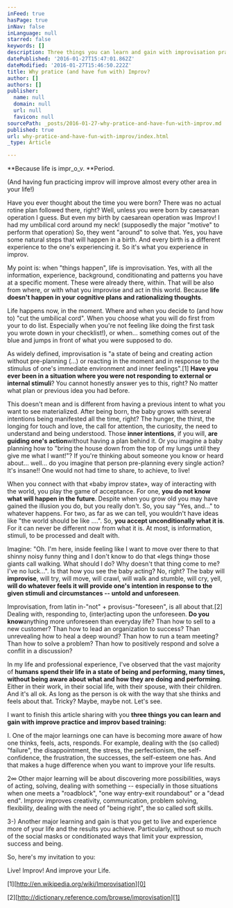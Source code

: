 ```yaml
---
inFeed: true
hasPage: true
inNav: false
inLanguage: null
starred: false
keywords: []
description: Three things you can learn and gain with improvisation practice and Improv Based Training.
datePublished: '2016-01-27T15:47:01.862Z'
dateModified: '2016-01-27T15:46:50.222Z'
title: Why pratice (and have fun with) Improv?
author: []
authors: []
publisher:
  name: null
  domain: null
  url: null
  favicon: null
sourcePath: _posts/2016-01-27-why-pratice-and-have-fun-with-improv.md
published: true
url: why-pratice-and-have-fun-with-improv/index.html
_type: Article

---
```

**Because life is impr_o_v. **Period.

(And having fun practicing improv will improve almost every other area in your life!)

Have you ever thought about the time you were born? There was no actual rotine plan followed there, right? Well, unless you were born by caesarean operation I guess. But even my birth by caesarean operation was Improv! I had my umbilical cord around my neck! (supposedly the major "motive" to perform that operation) So, they went "around" to solve that. Yes, you have some natural steps that will happen in a birth. And every birth is a different experience to the one's experiencing it. So it's what you experience in improv.

My point is: when "things happen", life is improvisation. Yes, with all the information, experience, background, conditionating and patterns you have at a specific moment. These were already there, within. That will be also from where, or with what you improvise and act in this world. Because **life doesn't happen in your cognitive plans and rationalizing thoughts**.

Life happens now, in the moment. Where and when you decide to (and how to) "cut the umbilical cord". When you choose what you will do first from your to do list. Especially when you're not feeling like doing the first task you wrote down in your checklist!), or when... something comes out of the blue and jumps in front of what you were supposed to do.

As widely defined, improvisation is "a state of being and creating action without pre-planning (...) or reacting in the moment and in response to the stimulus of one's immediate environment and inner feelings".\[1\] **Have you ever been in a situation where you were not responding to external or internal stimuli**? You cannot honestly answer yes to this, right? No matter what plan or previous idea you had before.

This doesn't mean and is different from having a previous intent to what you want to see materialized. After being born, the baby grows with several intentions being manifested all the time, right? The hunger, the thirst, the longing for touch and love, the call for attention, the curiosity, the need to understand and being understood. Those **inner intentions**, if you will, **are guiding one's action**without having a plan behind it. Or you imagine a baby planning how to "bring the house down from the top of my lungs until they give me what I want!"? If you're thinking about someone you know or heard about... well... do you imagine that person pre-planning every single action? It's insane!! One would not had time to share, to achieve, to live!

When you connect with that «baby improv state», way of interacting with the world, you play the game of acceptance. For one, **you do not know what will happen in the future**. Despite when you grow old you may have gained the illusion you do, but you really don't. So, you say "Yes, and..." to whatever happens. For two, as far as we can tell, you wouldn't have ideas like "the world should be like ....". So, **you accept unconditionally what it is**. For it can never be different now from what it is. At most, is information, stimuli, to be processed and dealt with.

Imagine: "Oh. I'm here, inside feeling like I want to move over there to that shinny noisy funny thing and I don't know to do that «legs thing» those giants call walking. What should I do? Why doesn't that thing come to me? I've no luck...". Is that how you see the baby acting? No, right? The baby will **improvise**, will try, will move, will crawl, will walk and stumble, will cry, yell, **will do whatever feels it will provide one's intention in response to the given stimuli and circumstances -- untold and unforeseen**.

Improvisation, from latin in-"not" + provisus-"foreseen", is all about that.\[2\] Dealing with, responding to, (inter)acting upon the unforeseen. **Do you know**anything more unforeseen than everyday life? Than how to sell to a new customer? Than how to lead an organization to success? Than unrevealing how to heal a deep wound? Than how to run a team meeting? Than how to solve a problem? Than how to positively respond and solve a conflit in a discussion?

In my life and professional experience, I've observed that the vast majority of **humans spend their life in a state of being and performing, many times, without being aware about what and how they are doing and performing**. Either in their work, in their social life, with their spouse, with their children. And it's all ok. As long as the person is ok with the way that she thinks and feels about that. Tricky? Maybe, maybe not. Let's see.

I want to finish this article sharing with you **three things you can learn and gain with improve practice and improv based training:**

I. One of the major learnings one can have is becoming more aware of how one thinks, feels, acts, responds. For example, dealing with the (so called) "failure", the disappointment, the stress, the perfectionism, the self-confidence, the frustration, the successes, the self-esteem one has. And that makes a huge difference when you want to improve your life results.

2∞ Other major learning will be about discovering more possibilities, ways of acting, solving, dealing with something -- especially in those situations when one meets a "roadblock", "one way entry-exit roundabout" or a "dead end". Improv improves creativity, communication, problem solving, flexibility, dealing with the need of "being right", the so called soft skills.

3-) Another major learning and gain is that you get to live and experience more of your life and the results you achieve. Particularly, without so much of the social masks or conditionated ways that limit your expression, success and being.

So, here's my invitation to you:

Live! Improv! And improve your Life.

\[1\][http://en.wikipedia.org/wiki/Improvisation][0]

\[2\][http://dictionary.reference.com/browse/improvisation][1]

[0]: http://en.wikipedia.org/wiki/Improvisation
[1]: http://dictionary.reference.com/browse/improvisation